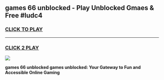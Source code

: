 
## games 66 unblocked - Play Unblocked Gmaes & Free #ludc4
<h3>
<a href="https://premium.freeplayer.one?title=games_66_unblocked&ref=03M">CLICK TO PLAY</a></h3>
<hr>

<h3>
<a href="https://premium.freeplayer.one?title=games_66_unblocked&ref=03M">CLICK 2 PLAY</a>
  
</h3>

<a href="https://premium.freeplayer.one?title=games_66_unblocked&ref=03M"><img src="https://clearcache.store/games.png"></a>


**games 66 unblocked games unblocked: Your Gateway to Fun and Accessible Online Gaming**
